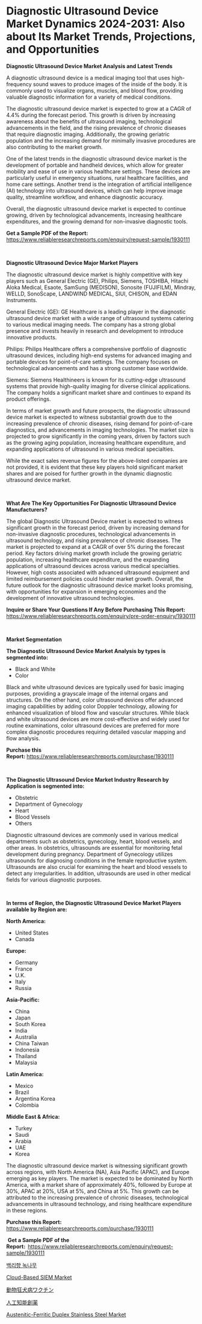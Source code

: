 <p><h1>Diagnostic Ultrasound Device Market Dynamics 2024-2031: Also about Its Market Trends, Projections, and Opportunities</h1></p><p><strong>Diagnostic Ultrasound Device Market Analysis and Latest Trends</strong></p>
<p><p>A diagnostic ultrasound device is a medical imaging tool that uses high-frequency sound waves to produce images of the inside of the body. It is commonly used to visualize organs, muscles, and blood flow, providing valuable diagnostic information for a variety of medical conditions.</p><p>The diagnostic ultrasound device market is expected to grow at a CAGR of 4.4% during the forecast period. This growth is driven by increasing awareness about the benefits of ultrasound imaging, technological advancements in the field, and the rising prevalence of chronic diseases that require diagnostic imaging. Additionally, the growing geriatric population and the increasing demand for minimally invasive procedures are also contributing to the market growth.</p><p>One of the latest trends in the diagnostic ultrasound device market is the development of portable and handheld devices, which allow for greater mobility and ease of use in various healthcare settings. These devices are particularly useful in emergency situations, rural healthcare facilities, and home care settings. Another trend is the integration of artificial intelligence (AI) technology into ultrasound devices, which can help improve image quality, streamline workflow, and enhance diagnostic accuracy.</p><p>Overall, the diagnostic ultrasound device market is expected to continue growing, driven by technological advancements, increasing healthcare expenditures, and the growing demand for non-invasive diagnostic tools.</p></p>
<p><strong>Get a Sample PDF of the Report:&nbsp;</strong> <a href="https://www.reliableresearchreports.com/enquiry/request-sample/1930111">https://www.reliableresearchreports.com/enquiry/request-sample/1930111</a></p>
<p>&nbsp;</p>
<p><strong>Diagnostic Ultrasound Device Major Market Players</strong></p>
<p><p>The diagnostic ultrasound device market is highly competitive with key players such as General Electric (GE), Philips, Siemens, TOSHIBA, Hitachi Aloka Medical, Esaote, SamSung (MEDISON), Sonosite (FUJIFILM), Mindray, WELLD, SonoScape, LANDWIND MEDICAL, SIUI, CHISON, and EDAN Instruments.</p><p>General Electric (GE): GE Healthcare is a leading player in the diagnostic ultrasound device market with a wide range of ultrasound systems catering to various medical imaging needs. The company has a strong global presence and invests heavily in research and development to introduce innovative products.</p><p>Philips: Philips Healthcare offers a comprehensive portfolio of diagnostic ultrasound devices, including high-end systems for advanced imaging and portable devices for point-of-care settings. The company focuses on technological advancements and has a strong customer base worldwide.</p><p>Siemens: Siemens Healthineers is known for its cutting-edge ultrasound systems that provide high-quality imaging for diverse clinical applications. The company holds a significant market share and continues to expand its product offerings.</p><p>In terms of market growth and future prospects, the diagnostic ultrasound device market is expected to witness substantial growth due to the increasing prevalence of chronic diseases, rising demand for point-of-care diagnostics, and advancements in imaging technologies. The market size is projected to grow significantly in the coming years, driven by factors such as the growing aging population, increasing healthcare expenditure, and expanding applications of ultrasound in various medical specialties.</p><p>While the exact sales revenue figures for the above-listed companies are not provided, it is evident that these key players hold significant market shares and are poised for further growth in the dynamic diagnostic ultrasound device market.</p></p>
<p>&nbsp;</p>
<p><strong>What Are The Key Opportunities For Diagnostic Ultrasound Device Manufacturers?</strong></p>
<p><p>The global Diagnostic Ultrasound Device market is expected to witness significant growth in the forecast period, driven by increasing demand for non-invasive diagnostic procedures, technological advancements in ultrasound technology, and rising prevalence of chronic diseases. The market is projected to expand at a CAGR of over 5% during the forecast period. Key factors driving market growth include the growing geriatric population, increasing healthcare expenditure, and the expanding applications of ultrasound devices across various medical specialties. However, high costs associated with advanced ultrasound equipment and limited reimbursement policies could hinder market growth. Overall, the future outlook for the diagnostic ultrasound device market looks promising, with opportunities for expansion in emerging economies and the development of innovative ultrasound technologies.</p></p>
<p><strong>Inquire or Share Your Questions If Any Before Purchasing This Report:</strong> <a href="https://www.reliableresearchreports.com/enquiry/pre-order-enquiry/1930111">https://www.reliableresearchreports.com/enquiry/pre-order-enquiry/1930111</a></p>
<p>&nbsp;</p>
<p><strong>Market Segmentation</strong></p>
<p><strong>The Diagnostic Ultrasound Device Market Analysis by types is segmented into:</strong></p>
<p><ul><li>Black and White</li><li>Color</li></ul></p>
<p><p>Black and white ultrasound devices are typically used for basic imaging purposes, providing a grayscale image of the internal organs and structures. On the other hand, color ultrasound devices offer advanced imaging capabilities by adding color Doppler technology, allowing for enhanced visualization of blood flow and vascular structures. While black and white ultrasound devices are more cost-effective and widely used for routine examinations, color ultrasound devices are preferred for more complex diagnostic procedures requiring detailed vascular mapping and flow analysis.</p></p>
<p><strong>Purchase this Report:&nbsp;</strong><a href="https://www.reliableresearchreports.com/purchase/1930111">https://www.reliableresearchreports.com/purchase/1930111</a></p>
<p>&nbsp;</p>
<p><strong>The Diagnostic Ultrasound Device Market Industry Research by Application is segmented into:</strong></p>
<p><ul><li>Obstetric</li><li>Department of Gynecology</li><li>Heart</li><li>Blood Vessels</li><li>Others</li></ul></p>
<p><p>Diagnostic ultrasound devices are commonly used in various medical departments such as obstetrics, gynecology, heart, blood vessels, and other areas. In obstetrics, ultrasounds are essential for monitoring fetal development during pregnancy. Department of Gynecology utilizes ultrasounds for diagnosing conditions in the female reproductive system. Ultrasounds are also crucial for examining the heart and blood vessels to detect any irregularities. In addition, ultrasounds are used in other medical fields for various diagnostic purposes.</p></p>
<p>&nbsp;</p>
<p><strong>In terms of Region, the Diagnostic Ultrasound Device Market Players available by Region are:</strong></p>
<p>
    <p> <strong> North America: </strong>
        <ul>
            <li>United States</li>
            <li>Canada</li>
        </ul>
        </p> 
    <p> <strong> Europe: </strong>
        <ul>
            <li>Germany</li>
            <li>France</li>
            <li>U.K.</li>
            <li>Italy</li>
            <li>Russia</li>
        </ul>
        </p> 
    <p> <strong> Asia-Pacific: </strong>
        <ul>
            <li>China</li>
            <li>Japan</li>
            <li>South Korea</li>
            <li>India</li>
            <li>Australia</li>
            <li>China Taiwan</li>
            <li>Indonesia</li>
            <li>Thailand</li>
            <li>Malaysia</li>
        </ul>
        </p> 
    <p> <strong> Latin America: </strong>
        <ul>
            <li>Mexico</li>
            <li>Brazil</li>
            <li>Argentina Korea</li>
            <li>Colombia</li>
        </ul>
        </p> 
    <p> <strong> Middle East & Africa: </strong>
        <ul>
            <li>Turkey</li>
            <li>Saudi</li>
            <li>Arabia</li>
            <li>UAE</li>
            <li>Korea</li>
        </ul>
    </p>
    </p>
<p><p>The diagnostic ultrasound device market is witnessing significant growth across regions, with North America (NA), Asia Pacific (APAC), and Europe emerging as key players. The market is expected to be dominated by North America, with a market share of approximately 40%, followed by Europe at 30%, APAC at 20%, USA at 5%, and China at 5%. This growth can be attributed to the increasing prevalence of chronic diseases, technological advancements in ultrasound technology, and rising healthcare expenditure in these regions.</p></p>
<p><strong>Purchase this Report: </strong><a href="https://www.reliableresearchreports.com/purchase/1930111">https://www.reliableresearchreports.com/purchase/1930111</a></p>
<p>&nbsp;<strong>Get a Sample PDF of the Report:&nbsp;&nbsp;</strong><a href="https://www.reliableresearchreports.com/enquiry/request-sample/1930111">https://www.reliableresearchreports.com/enquiry/request-sample/1930111</a></p>
<p><strong></strong></p>
<p><p><a href="https://medium.com/@hmwfmardz236/%EC%8B%9C%EA%B3%84-%EC%BA%A0%ED%8D%BC-%EB%A7%88%EC%BC%93-%EC%8B%9C%EC%9E%A5-%EC%A0%90%EC%9C%A0%EC%9C%A8-%EC%8B%9C%EC%9E%A5-%EB%8F%99%ED%96%A5-%EB%B0%8F-%EB%AF%B8%EB%9E%98-%EC%84%B1%EC%9E%A5-%EC%A1%B0%EC%82%AC-aaf30e602e71">백리향 녹나무</a></p><p><a href="https://cute-banjo-8ca.notion.site/Global-Cloud-Based-SIEM-Market-Size-and-Market-Trends-Insights-and-Projections-from-2024-to-2031-3035cc26b02849deabb8b4c28328425b">Cloud-Based SIEM Market</a></p><p><a href="https://medium.com/@joniki_bangla07/%E5%8B%95%E7%89%A9%E7%94%A8%E7%8B%82%E7%8A%AC%E7%97%85%E3%83%AF%E3%82%AF%E3%83%81%E3%83%B3%E5%B8%82%E5%A0%B4%E8%AA%BF%E6%9F%BB%E5%A0%B1%E5%91%8A%E6%9B%B8-%E3%81%9D%E3%81%AE%E6%AD%B4%E5%8F%B2%E3%81%A82031%E5%B9%B4%E3%81%BE%E3%81%A7%E3%81%AE%E4%BA%88%E6%B8%AC-da84858427ad">動物狂犬病ワクチン</a></p><p><a href="https://medium.com/@joniki_bangla07/ai%E8%96%AC%E7%89%A9%E7%99%BA%E8%A6%8B%E5%B8%82%E5%A0%B4%E8%AA%BF%E6%9F%BB%E3%83%AC%E3%83%9D%E3%83%BC%E3%83%88-%E3%81%9D%E3%81%AE%E6%AD%B4%E5%8F%B2%E3%81%A82024%E5%B9%B4%E3%81%8B%E3%82%892031%E5%B9%B4%E3%81%BE%E3%81%A7%E3%81%AE%E4%BA%88%E6%B8%AC-b6d7064c8ac9">人工知能創薬</a></p><p><a href="https://meowing-lemming-dd3.notion.site/Austenitic-Ferritic-Duplex-Stainless-Steel-Market-Size-Market-Trends-and-Growth-Outlook-forecasted-67a1588b0a2f4a6db5a5be7c65e47845">Austenitic-Ferritic Duplex Stainless Steel Market</a></p></p>